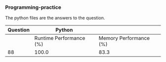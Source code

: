 
### Programming-practice

The python files are the answers to the question.

| Question | Python | |
| --- | --- | --- |
| | Runtime Performance (%) | Memory Performance (%) |
| 88 | 100.0 | 83.3 |
